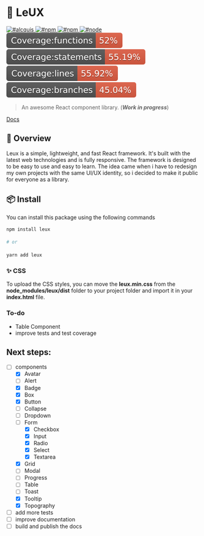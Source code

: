# 🎨 LeUX

<a href="https://twitter.com/alcquis" target="\_parent">
	<img alt="#alcquis" src="https://img.shields.io/twitter/follow/alcquis?style=social"/>
</a>
<a href="https://www.npmjs.com/package/leux" target="\_parent">
  <img alt="#npm" src="https://img.shields.io/npm/v/leux">
</a>
<a href="https://www.npmjs.com/package/leux" target="\_parent">
  <img alt="#npm" src="https://img.shields.io/npm/dm/leux">
</a>
<a href="https://nodejs.org/en/blog/release/v14.17.3/" target="\_parent">
  <img alt="#node" src="https://img.shields.io/badge/node-%3D%3E14.17.3-purple">
</a>

<div>
	<img src="./coverage/badge-functions.svg">
	<img src="./coverage/badge-statements.svg">
	<img src="./coverage/badge-lines.svg">
	<img src="./coverage/badge-branches.svg">
</div>

> An awesome React component library. (**_Work in progress_**)

[Docs](https://leux.vercel.app/)

## 🎈 Overview

Leux is a simple, lightweight, and fast React framework. It's built with the latest web technologies and is fully responsive.
The framework is designed to be easy to use and easy to learn.
The idea came when i have to redesign my own projects with the same UI/UX identity, so i decided to make it public for everyone as a library.

## 📦 Install

You can install this package using the following commands

```bash
npm install leux

# or

yarn add leux
```

### ✨ CSS

To upload the CSS styles, you can move the **leux.min.css** from the **node_modules/leux/dist** folder to your project folder and import it in your **index.html** file.

### To-do

- Table Component
- improve tests and test coverage

## Next steps:

- [ ] components
  - [x] Avatar
  - [ ] Alert
  - [x] Badge
  - [x] Box
  - [x] Button
  - [ ] Collapse
  - [ ] Dropdown
  - [ ] Form
    - [x] Checkbox
    - [x] Input
    - [x] Radio
    - [x] Select
    - [x] Textarea
  - [x] Grid
  - [ ] Modal
  - [ ] Progress
  - [ ] Table
  - [ ] Toast
  - [x] Tooltip
  - [x] Topography
- [ ] add more tests
- [ ] improve documentation
- [ ] build and publish the docs
